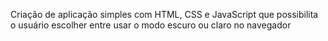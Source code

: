 
Criação de aplicação simples com HTML, CSS e JavaScript que possibilita o usuário escolher entre usar o modo escuro ou claro no navegador
